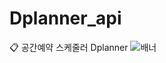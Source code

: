 # Dplanner_api
📋 공간예약 스케줄러 Dplanner
![배너](https://github.com/dpplanner/api/assets/100896063/e7930ac0-86a1-437c-b369-68dcb1471427)
